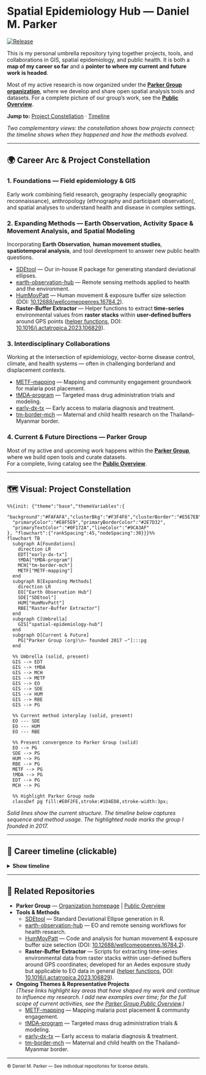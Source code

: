 # Spatial Epidemiology Hub — Daniel M. Parker

[![Release](https://img.shields.io/github/v/release/DMParker1/spatial-epidemiology-hub)](https://github.com/DMParker1/spatial-epidemiology-hub/releases)

This is my personal umbrella repository tying together projects, tools, and collaborations in GIS, spatial epidemiology, and public health. It is both a **map of my career so far** and a **pointer to where my current and future work is headed**.

Most of my active research is now organized under the [**Parker Group organization**](https://github.com/parker-group), where we develop and share open spatial analysis tools and datasets. For a complete picture of our group’s work, see the [**Public Overview**](https://github.com/parker-group/public-overview).

**Jump to:** [Project Constellation](#visual-project-constellation) · [Timeline](#career-timeline-clickable)

*Two complementary views: the constellation shows how projects connect; the timeline shows when they happened and how the methods evolved.*

---

## 🌍 Career Arc & Project Constellation

### 1. **Foundations** — Field epidemiology & GIS
Early work combining field research, geography (especially geographic reconnaissance), anthropology (ethnography and participant observation), and spatial analyses to understand health and disease in complex settings.

### 2. **Expanding Methods** — Earth Observation, Activity Space & Movement Analysis, and Spatial Modeling
Incorporating **Earth Observation**, **human movement studies**, **spatiotemporal analysis**, and tool development to answer new public health questions.

- [SDEtool](https://github.com/parker-group/SDEtool) — Our in-house R package for generating standard deviational ellipses.  
- [earth-observation-hub](https://github.com/DMParker1/earth-observation-hub) — Remote sensing methods applied to health and the environment.  
- [HumMovPatt](https://github.com/SaiTheinThanTun/HumMovPatt) — Human movement & exposure buffer size selection (DOI: [10.12688/wellcomeopenres.16784.2](https://doi.org/10.12688/wellcomeopenres.16784.2)).  
- **Raster-Buffer Extractor** — Helper functions to extract **time-series** environmental values from **raster stacks** within **user-defined buffers** around GPS points ([helper functions](https://github.com/CatalinaMedina/aedes-serology/tree/main/helper-functions), DOI: [10.1016/j.actatropica.2023.106829](https://doi.org/10.1016/j.actatropica.2023.106829)).

### 3. **Interdisciplinary Collaborations**
Working at the intersection of epidemiology, vector-borne disease control, climate, and health systems — often in challenging borderland and displacement contexts.

- [METF-mapping](https://github.com/DMParker1/METF-mapping) — Mapping and community engagement groundwork for malaria post placement.  
- [tMDA-program](https://github.com/DMParker1/tmda-program) — Targeted mass drug administration trials and modeling.  
- [early-dx-tx](https://github.com/DMParker1/early-dx-tx) — Early access to malaria diagnosis and treatment.  
- [tm-border-mch](https://github.com/DMParker1/tm-border-mch) — Maternal and child health research on the Thailand–Myanmar border.

### 4. **Current & Future Directions** — Parker Group
Most of my active and upcoming work happens within the **[Parker Group](https://github.com/parker-group)**, where we build open tools and curate datasets.  
For a complete, living catalog see the **[Public Overview](https://github.com/parker-group/public-overview)**.

---

## 🗺 Visual: Project Constellation

```mermaid
%%{init: {"theme":"base","themeVariables":{
  "background":"#FAFAFA","clusterBkg":"#F3F4F6","clusterBorder":"#E5E7EB",
  "primaryColor":"#E8F5E9","primaryBorderColor":"#2E7D32",
  "primaryTextColor":"#0F172A","lineColor":"#9CA3AF"
}, "flowchart":{"rankSpacing":45,"nodeSpacing":30}}}%%
flowchart TB
  subgraph A[Foundations]
    direction LR
    EDT["early-dx-tx"]
    tMDA["tMDA-program"]
    MCH["tm-border-mch"]
    METF["METF-mapping"]
  end
  subgraph B[Expanding Methods]
    direction LR
    EO["Earth Observation Hub"]
    SDE["SDEtool"]
    HUM["HumMovPatt"]
    RBE["Raster-Buffer Extractor"]
  end
  subgraph C[Umbrella]
    GIS["spatial-epidemiology-hub"]
  end
  subgraph D[Current & Future]
    PG["Parker Group (org)\n— founded 2017 —"]:::pg
  end

  %% Umbrella (solid, present)
  GIS --> EDT
  GIS --> tMDA
  GIS --> MCH
  GIS --> METF
  GIS --> EO
  GIS --> SDE
  GIS --> HUM
  GIS --> RBE
  GIS --> PG

  %% Current method interplay (solid, present)
  EO --- SDE
  EO --- HUM
  EO --- RBE

  %% Present convergence to Parker Group (solid)
  EO --> PG
  SDE --> PG
  HUM --> PG
  RBE --> PG
  METF --> PG
  tMDA --> PG
  EDT --> PG
  MCH --> PG

  %% Highlight Parker Group node
  classDef pg fill:#E0F2FE,stroke:#1D4ED8,stroke-width:3px;

```

*Solid lines show the current structure. The timeline below captures sequence and method usage. The highlighted node marks the group I founded in 2017.*

---

## 📜 Career timeline (clickable)
<details>
<summary><b>Show timeline</b></summary>

- **1980–2009 — Early years:** Love of maps → GIS & disease mapping *(University of Washington, Seattle)*.  
- **2009–2014 — Penn State:** Spatial methods with [Stephen Matthews](https://sociology.la.psu.edu/people/stephen-a-matthews/); dissertation on malaria & demography along the Thailand–Myanmar border.  
- **Pre-METF — Early Dx/TX:** Long-running SMRU strategy; evidence base for later work → repo: [early-dx-tx](https://github.com/DMParker1/early-dx-tx).  
- **2013–2017 — tMDA trials:** MDA for *P. falciparum*; informed METF → repo: [tmda-program](https://github.com/DMParker1/tmda-program).  
- **2013–2017 — METF-mapping (postdoc at SMRU/MORU):** Built GIS for posts, logistics, analyses → repo: [METF-mapping](https://github.com/DMParker1/METF-mapping).  
- **2015–2017 — MCH analyses:** SMRU MCH predates METF; your role after METF start; leveraged METF GIS → repo: [tm-border-mch](https://github.com/DMParker1/tm-border-mch).  
- **2016+ — EO collaborations:** LOWMRU / Paul Newton; EO used in METF & MCH → hub: [earth-observation-hub](https://github.com/DMParker1/earth-observation-hub).  
- **2018+ — Methods focus:** [SDEtool](https://github.com/parker-group/SDEtool) · [HumMovPatt](https://github.com/SaiTheinThanTun/HumMovPatt) · [Raster-Buffer Extractor](https://github.com/CatalinaMedina/aedes-serology/tree/main/helper-functions).  
- **2017+ — UC Irvine:** Founded [Parker Group](https://github.com/parker-group) — open methods & datasets.
</details>


<!--
## 🧪 Methods ↔ Projects matrix (present links)

| Methods → Projects | METF | MCH | tMDA | EDT |
|---|:--:|:--:|:--:|:--:|
| **Earth Observation (EO)** | ✔️ | ✔️ |  |  |
| **SDEtool (SDE)** |  | ✔️ |  |  |
| **HumMovPatt** |  |  |  |  |
| **Raster-Buffer Extractor** |  |  |  |  |

> “EDT” = early-dx-tx.
-->

---
## 🔗 Related Repositories

- **Parker Group** — [Organization homepage](https://github.com/parker-group) | [Public Overview](https://github.com/parker-group/public-overview)  
- **Tools & Methods**  
  - [SDEtool](https://github.com/parker-group/SDEtool) — Standard Deviational Ellipse generation in R.  
  - [earth-observation-hub](https://github.com/DMParker1/earth-observation-hub) — EO and remote sensing workflows for health research.  
  - [HumMovPatt](https://github.com/SaiTheinThanTun/HumMovPatt) — Code and analysis for human movement & exposure buffer size selection (DOI: [10.12688/wellcomeopenres.16784.2](https://doi.org/10.12688/wellcomeopenres.16784.2)).  
  - **Raster-Buffer Extractor** — Scripts for extracting time-series environmental data from raster stacks within user-defined buffers around GPS coordinates; developed for an Aedes exposure study but applicable to EO data in general ([helper functions](https://github.com/CatalinaMedina/aedes-serology/tree/main/helper-functions), DOI: [10.1016/j.actatropica.2023.106829](https://doi.org/10.1016/j.actatropica.2023.106829)).  
- **Ongoing Themes & Representative Projects**  
  *(These links highlight key areas that have shaped my work and continue to influence my research. I add new examples over time; for the full scope of current activities, see the [Parker Group Public Overview](https://github.com/parker-group/public-overview).)*  
  - [METF-mapping](https://github.com/DMParker1/METF-mapping) — Mapping malaria post placement & community engagement.  
  - [tMDA-program](https://github.com/DMParker1/tmda-program) — Targeted mass drug administration trials & modeling.  
  - [early-dx-tx](https://github.com/DMParker1/early-dx-tx) — Early access to malaria diagnosis & treatment.  
  - [tm-border-mch](https://github.com/DMParker1/tm-border-mch) — Maternal and child health on the Thailand–Myanmar border.

---

<sub>© Daniel M. Parker — See individual repositories for license details.</sub>
